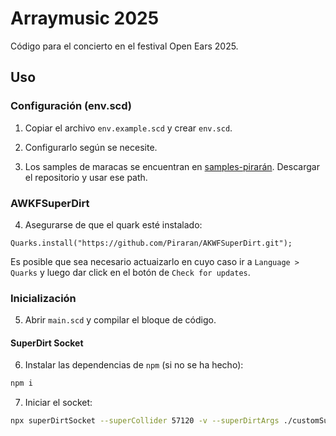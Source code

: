 # Arraymusic 2025

Código para el concierto en el festival Open Ears 2025.

## Uso

### Configuración (env.scd)

1. Copiar el archivo `env.example.scd` y crear `env.scd`.

2. Configurarlo según se necesite.

3. Los samples de maracas se encuentran en [samples-pirarán](https://github.com/Piraran/samples-piraran). Descargar el repositorio y usar ese path. 

### AWKFSuperDirt

4. Asegurarse de que el quark esté instalado:

```supercollider
Quarks.install("https://github.com/Piraran/AKWFSuperDirt.git");
```

Es posible que sea necesario actuaizarlo en cuyo caso ir a `Language > Quarks` y luego dar click en el botón de `Check for updates`.


### Inicialización

5. Abrir `main.scd` y compilar el bloque de código. 

#### SuperDirt Socket

6. Instalar las dependencias de `npm` (si no se ha hecho):

```sh
npm i
```

7. Iniciar el socket:

```sh
npx superDirtSocket --superCollider 57120 -v --superDirtArgs ./customSuperDirtArgs.js
```
